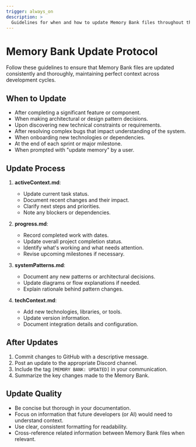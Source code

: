 ```yaml
---
trigger: always_on
description: >
  Guidelines for when and how to update Memory Bank files throughout the development process.
---
```


# Memory Bank Update Protocol

Follow these guidelines to ensure that Memory Bank files are updated consistently and thoroughly, maintaining perfect context across development cycles.

## When to Update

- After completing a significant feature or component.
- When making architectural or design pattern decisions.
- Upon discovering new technical constraints or requirements.
- After resolving complex bugs that impact understanding of the system.
- When onboarding new technologies or dependencies.
- At the end of each sprint or major milestone.
- When prompted with "update memory" by a user.

## Update Process

1. **activeContext.md**:
   - Update current task status.
   - Document recent changes and their impact.
   - Clarify next steps and priorities.
   - Note any blockers or dependencies.

2. **progress.md**:
   - Record completed work with dates.
   - Update overall project completion status.
   - Identify what's working and what needs attention.
   - Revise upcoming milestones if necessary.

3. **systemPatterns.md**:
   - Document any new patterns or architectural decisions.
   - Update diagrams or flow explanations if needed.
   - Explain rationale behind pattern changes.

4. **techContext.md**:
   - Add new technologies, libraries, or tools.
   - Update version information.
   - Document integration details and configuration.

## After Updates

1. Commit changes to GitHub with a descriptive message.
2. Post an update to the appropriate Discord channel.
3. Include the tag `[MEMORY BANK: UPDATED]` in your communication.
4. Summarize the key changes made to the Memory Bank.

## Update Quality

- Be concise but thorough in your documentation.
- Focus on information that future developers (or AI) would need to understand context.
- Use clear, consistent formatting for readability.
- Cross-reference related information between Memory Bank files when relevant.
